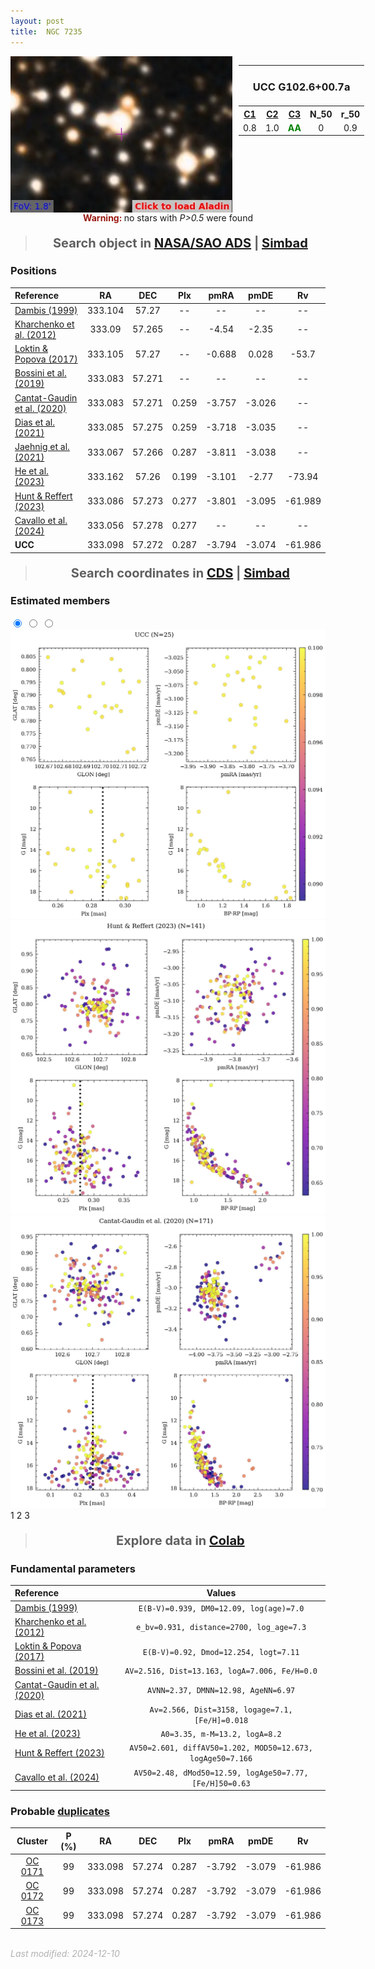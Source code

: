 ```yaml
---
layout: post
title:  NGC 7235
---
```

<div style="display: flex; justify-content: space-between; width:720px;height:250px">
<div style="text-align: center;">
<!-- WEBP image -->
<img id="myImage" src="https://raw.githubusercontent.com/ucc23/Q2P/main/plots/ngc7235_aladin.webp" alt="Clickable Image" style="width:355px;height:250px; cursor: pointer;">

<!-- Div to contain Aladin Lite viewer -->
<div id="aladin-lite-div" style="width:355px;height:250px;display:none;"></div>

<!-- Aladin Lite script (will be loaded after the image is clicked) -->
<script type="text/javascript">
// Function to load Aladin Lite after image click and hide the image
function loadAladinLiteAndHideImage() {
    // Dynamically load the Aladin Lite script
    let aladinScript = document.createElement('script');
    aladinScript.src = "https://aladin.cds.unistra.fr/AladinLite/api/v3/latest/aladin.js";
    aladinScript.charset = "utf-8";
    aladinScript.onload = function () {
        A.init.then(() => {
            let aladin = A.aladin('#aladin-lite-div', {survey:"P/DSS2/color", fov:0.03, target: "333.098 57.272"});
            // Remove the image
            document.getElementById('myImage').remove();
            // Hide the image
            //document.getElementById('myImage').style.visibility = "hidden";
            // Show the Aladin Lite viewer
            document.getElementById('aladin-lite-div').style.display = 'block';
        });
     };
    document.head.appendChild(aladinScript);
}
// Event listener for image click
document.getElementById('myImage').addEventListener('click', loadAladinLiteAndHideImage);
</script>
</div>
<!-- Left block -->

<table style="text-align: center; width:355px;height:250px;">
  <!-- Row 1 (title) -->
  <tr>
    <td colspan="5"><h3>UCC G102.6+00.7a</h3></td>
  </tr>
  <!-- Row 2 -->
  <tr>
    <th><a href="https://ucc.ar/faq#what-are-the-c1-c2-and-c3-parameters" title="Photometric class">C1</a></th>
    <th><a href="https://ucc.ar/faq#what-are-the-c1-c2-and-c3-parameters" title="Density class">C2</a></th>
    <th><a href="https://ucc.ar/faq#what-are-the-c1-c2-and-c3-parameters" title="Combined class">C3</a></th>
    <th><div title="Stars with membership probability >50%">N_50</div></th>
    <th><div title="Radius that contains half the members [arcmin]">r_50</div></th>
  </tr>
  <!-- Row 3 -->
  <tr>
    <td>0.8</td>
    <td>1.0</td>
    <td><span style="color: green; font-weight: bold;">A</span><span style="color: green; font-weight: bold;">A</span></td>
    <td>0</td>
    <td>0.9</td>
  </tr>
</table>
</div>

<div style="text-align: center;">
   <span style="color: #99180f; font-weight: bold;">Warning: </span><span>no stars with <i>P>0.5</i> were found</span>
</div>

> <p style="text-align:center; font-weight: bold; font-size:20px">Search object in <a data-umami-event="nasa_search" href="https://ui.adsabs.harvard.edu/search/q=%20collection%3Aastronomy%20body%3A%22NGC%207235%22&sort=date%20desc%2C%20bibcode%20desc&p_=0" target="_blank">NASA/SAO ADS</a> | <a data-umami-event="simbad_search" href="https://simbad.cds.unistra.fr/simbad/sim-id-refs?Ident=ngc7235" target="_blank">Simbad</a></p>


### Positions

| Reference    | RA    | DEC   | Plx  | pmRA  | pmDE   |  Rv  |
| :---         | :---: | :---: | :---: | :---: | :---: | :---: |
|[Dambis (1999)](https://ui.adsabs.harvard.edu/abs/1999AstL...25....7D) | 333.104 | 57.27 | -- | -- | -- | -- |
|[Kharchenko et al. (2012)](https://ui.adsabs.harvard.edu/abs/2012A%26A...543A.156K) | 333.09 | 57.265 | -- | -4.54 | -2.35 | -- |
|[Loktin & Popova (2017)](https://ui.adsabs.harvard.edu/abs/2017AstBu..72..257L) | 333.105 | 57.27 | -- | -0.688 | 0.028 | -53.7 |
|[Bossini et al. (2019)](https://ui.adsabs.harvard.edu/abs/2019A%26A...623A.108B) | 333.083 | 57.271 | -- | -- | -- | -- |
|[Cantat-Gaudin et al. (2020)](https://ui.adsabs.harvard.edu/abs/2020A%26A...640A...1C) | 333.083 | 57.271 | 0.259 | -3.757 | -3.026 | -- |
|[Dias et al. (2021)](https://ui.adsabs.harvard.edu/abs/2021MNRAS.504..356D) | 333.085 | 57.275 | 0.259 | -3.718 | -3.035 | -- |
|[Jaehnig et al. (2021)](https://ui.adsabs.harvard.edu/abs/2021ApJ...923..129J) | 333.067 | 57.266 | 0.287 | -3.811 | -3.038 | -- |
|[He et al. (2023)](https://ui.adsabs.harvard.edu/abs/2023ApJS..267...34H) | 333.162 | 57.26 | 0.199 | -3.101 | -2.77 | -73.94 |
|[Hunt & Reffert (2023)](https://ui.adsabs.harvard.edu/abs/2023A%26A...673A.114H) | 333.086 | 57.273 | 0.277 | -3.801 | -3.095 | -61.989 |
|[Cavallo et al. (2024)](https://ui.adsabs.harvard.edu/abs/2024AJ....167...12C) | 333.056 | 57.278 | 0.277 | -- | -- | -- |
| **UCC** |333.098 | 57.272 | 0.287 | -3.794 | -3.074 | -61.986 |

> <p style="text-align:center; font-weight: bold; font-size:20px">Search coordinates in <a data-umami-event="cds_coord_search" href="https://cdsportal.u-strasbg.fr/?target=333.098,+57.272" target="_blank">CDS</a> | <a data-umami-event="simbad_coord_search" href="https://simbad.cds.unistra.fr/mobile/object_list.html?coord=333.098%2057.272&output=json&radius=5&userEntry=ngc7235" target="_blank">Simbad</a></p>

### Estimated members

<div class="carousel">
<input type="radio" name="radio-btn" id="slide1" checked>
<input type="radio" name="radio-btn" id="slide2">
<input type="radio" name="radio-btn" id="slide3">
<div class="slides">
<div class="slide">
<a href="https://raw.githubusercontent.com/ucc23/Q2P/main/plots/ngc7235.webp" target="_blank">
<img src="https://raw.githubusercontent.com/ucc23/Q2P/main/plots/ngc7235.webp" alt="NGC 7235 UCC">
</a>
</div>
<div class="slide">
<a href="https://raw.githubusercontent.com/ucc23/Q2P/main/plots/ngc7235_HUNT23.webp" target="_blank">
<img src="https://raw.githubusercontent.com/ucc23/Q2P/main/plots/ngc7235_HUNT23.webp" alt="NGC 7235 HUNT23">
</a>
</div>
<div class="slide">
<a href="https://raw.githubusercontent.com/ucc23/Q2P/main/plots/ngc7235_CANTAT20.webp" target="_blank">
<img src="https://raw.githubusercontent.com/ucc23/Q2P/main/plots/ngc7235_CANTAT20.webp" alt="NGC 7235 CANTAT20">
</a>
</div>
</div>
<div class="indicators">
<label for="slide1">1</label>
<label for="slide2">2</label>
<label for="slide3">3</label>
</div>
</div>


> <p style="text-align:center; font-weight: bold; font-size:20px">Explore data in <a data-umami-event="colab" href="https://colab.research.google.com/github/ucc23/ucc/blob/main/assets/notebook.ipynb" target="_blank">Colab</a></p>


### Fundamental parameters

| Reference |  Values |
| :---         |     :---:      |
| [Dambis (1999)](https://ui.adsabs.harvard.edu/abs/1999AstL...25....7D) | `E(B-V)=0.939, DM0=12.09, log(age)=7.0` |
| [Kharchenko et al. (2012)](https://ui.adsabs.harvard.edu/abs/2012A%26A...543A.156K) | `e_bv=0.931, distance=2700, log_age=7.3` |
| [Loktin & Popova (2017)](https://ui.adsabs.harvard.edu/abs/2017AstBu..72..257L) | `E(B-V)=0.92, Dmod=12.254, logt=7.11` |
| [Bossini et al. (2019)](https://ui.adsabs.harvard.edu/abs/2019A%26A...623A.108B) | `AV=2.516, Dist=13.163, logA=7.006, Fe/H=0.0` |
| [Cantat-Gaudin et al. (2020)](https://ui.adsabs.harvard.edu/abs/2020A%26A...640A...1C) | `AVNN=2.37, DMNN=12.98, AgeNN=6.97` |
| [Dias et al. (2021)](https://ui.adsabs.harvard.edu/abs/2021MNRAS.504..356D) | `Av=2.566, Dist=3158, logage=7.1, [Fe/H]=0.018` |
| [He et al. (2023)](https://ui.adsabs.harvard.edu/abs/2023ApJS..267...34H) | `A0=3.35, m-M=13.2, logA=8.2` |
| [Hunt & Reffert (2023)](https://ui.adsabs.harvard.edu/abs/2023A%26A...673A.114H) | `AV50=2.601, diffAV50=1.202, MOD50=12.673, logAge50=7.166` |
| [Cavallo et al. (2024)](https://ui.adsabs.harvard.edu/abs/2024AJ....167...12C) | `AV50=2.48, dMod50=12.59, logAge50=7.77, [Fe/H]50=0.63` |

### Probable <a href="https://ucc.ar/faq#how-are-probable-duplicates-identified" title="See FAQ for definition of proximity">duplicates</a>

| Cluster | P (%) | RA    | DEC   | Plx   | pmRA  | pmDE  | Rv    |
| :---:   | :---: | :---: | :---: | :---: | :---: | :---: | :---: |
|[OC 0171](/_clusters/oc0171/)| 99 | 333.098 | 57.274 | 0.287 | -3.792 | -3.079 | -61.986 |
|[OC 0172](/_clusters/oc0172/)| 99 | 333.098 | 57.274 | 0.287 | -3.792 | -3.079 | -61.986 |
|[OC 0173](/_clusters/oc0173/)| 99 | 333.098 | 57.274 | 0.287 | -3.792 | -3.079 | -61.986 |


<br>
<font color="b3b1b1"><i>Last modified: 2024-12-10</i></font>
